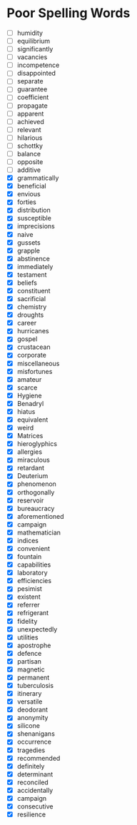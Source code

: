 # Poor Spelling Words

- [ ] humidity
- [ ] equilibrium
- [ ] significantly
- [ ] vacancies
- [ ] incompetence
- [ ] disappointed
- [ ] separate
- [ ] guarantee
- [ ] coefficient
- [ ] propagate
- [ ] apparent
- [ ] achieved
- [ ] relevant
- [ ] hilarious
- [ ] schottky
- [ ] balance
- [ ] opposite
- [ ] additive
- [x] grammatically
- [x] beneficial
- [x] envious
- [x] forties
- [x] distribution
- [x] susceptible
- [x] imprecisions
- [x] naive
- [x] gussets
- [x] grapple
- [x] abstinence
- [x] immediately
- [x] testament
- [x] beliefs
- [x] constituent
- [x] sacrificial
- [x] chemistry
- [x] droughts
- [x] career
- [x] hurricanes
- [x] gospel
- [x] crustacean
- [x] corporate
- [x] miscellaneous
- [x] misfortunes
- [x] amateur
- [x] scarce
- [x] Hygiene
- [x] Benadryl
- [x] hiatus
- [x] equivalent
- [x] weird
- [x] Matrices
- [x] hieroglyphics
- [x] allergies
- [x] miraculous
- [x] retardant
- [x] Deuterium
- [x] phenomenon
- [x] orthogonally
- [x] reservoir
- [x] bureaucracy
- [x] aforementioned
- [x] campaign
- [x] mathematician
- [x] indices
- [x] convenient
- [x] fountain
- [x] capabilities
- [x] laboratory
- [x] efficiencies
- [x] pesimist 
- [x] existent
- [x] referrer
- [x] refrigerant
- [x] fidelity
- [x] unexpectedly
- [x] utilities
- [x] apostrophe
- [x] defence
- [x] partisan
- [x] magnetic
- [x] permanent  
- [x] tuberculosis
- [x] itinerary
- [x] versatile
- [x] deodorant
- [x] anonymity
- [x] silicone
- [x] shenanigans
- [x] occurrence
- [x] tragedies
- [x] recommended
- [x] definitely
- [x] determinant
- [x] reconciled
- [x] accidentally
- [x] campaign
- [x] consecutive
- [x] resilience
